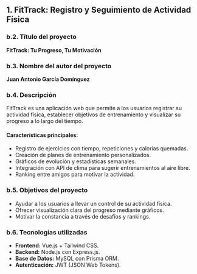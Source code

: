 
## 1. FitTrack: Registro y Seguimiento de Actividad Física

### **b.2. Título del proyecto**
**FitTrack: Tu Progreso, Tu Motivación**

### **b.3. Nombre del autor del proyecto**
**Juan Antonio García Domínguez**

### **b.4. Descripción**
FitTrack es una aplicación web que permite a los usuarios registrar su actividad física, establecer objetivos de entrenamiento y visualizar su progreso a lo largo del tiempo.

#### **Características principales:**
- Registro de ejercicios con tiempo, repeticiones y calorías quemadas.
- Creación de planes de entrenamiento personalizados.
- Gráficos de evolución y estadísticas semanales.
- Integración con API de clima para sugerir entrenamientos al aire libre.
- Ranking entre amigos para motivar la actividad.

### **b.5. Objetivos del proyecto**
- Ayudar a los usuarios a llevar un control de su actividad física.
- Ofrecer visualización clara del progreso mediante gráficos.
- Motivar la constancia a través de desafíos y rankings.

### **b.6. Tecnologías utilizadas**
- **Frontend:** Vue.js + Tailwind CSS.
- **Backend:** Node.js con Express.js.
- **Base de Datos:** MySQL con Prisma ORM.
- **Autenticación:** JWT (JSON Web Tokens).
